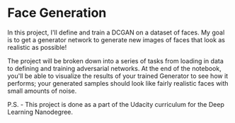 # Face Generation
In this project, I'll define and train a DCGAN on a dataset of faces. My goal is to get a generator network to generate new images of faces that look as realistic as possible!

The project will be broken down into a series of tasks from loading in data to defining and training adversarial networks. At the end of the notebook, you'll be able to visualize the results of your trained Generator to see how it performs; your generated samples should look like fairly realistic faces with small amounts of noise.

P.S. - This project is done as a part of the Udacity curriculum for the Deep Learning Nanodegree. 

